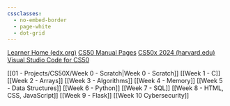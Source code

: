 ```yaml
---
cssclasses:
  - no-embed-border
  - page-white
  - dot-grid
---
```

[Learner Home (edx.org)](https://home.edx.org/)
[CS50 Manual Pages](https://manual.cs50.io/)
[CS50x 2024 (harvard.edu)](https://cs50.harvard.edu/x/2024/)
[Visual Studio Code for CS50](https://cs50.dev/)

[[01 - Projects/CS50X/Week 0 - Scratch|Week 0 - Scratch]]
[[Week 1 - C]]
[[Week 2 - Arrays]]
[[Week 3 - Algorithms]]
[[Week 4 - Memory]]
[[Week 5 - Data Structures]]
[[Week 6 - Python]]
[[Week 7 - SQL]]
[[Week 8 - HTML, CSS, JavaScript]]
[[Week 9 - Flask]]
[[Week 10 Cybersecurity]]